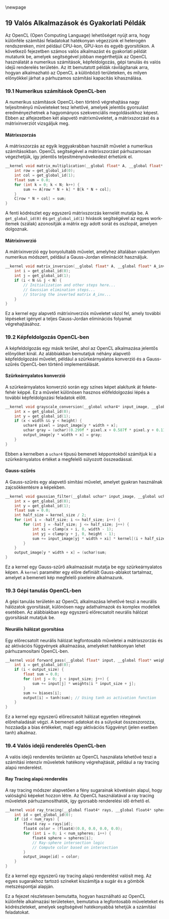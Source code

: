 \newpage

## 19 Valós Alkalmazások és Gyakorlati Példák

Az OpenCL (Open Computing Language) lehetőséget nyújt arra, hogy különféle számítási feladatokat hatékonyan végezzünk el heterogén rendszereken, mint például CPU-kon, GPU-kon és egyéb gyorsítókon. A következő fejezetben számos valós alkalmazást és gyakorlati példát mutatunk be, amelyek segítségével jobban megérthetjük az OpenCL használatát a numerikus számítások, képfeldolgozás, gépi tanulás és valós idejű renderelés területén. Az itt bemutatott példák rávilágítanak arra, hogyan alkalmazható az OpenCL a különböző területeken, és milyen előnyökkel járhat a párhuzamos számítási kapacitás kihasználása.

### 19.1 Numerikus számítások OpenCL-ben

A numerikus számítások OpenCL-ben történő végrehajtása nagy teljesítményű műveleteket tesz lehetővé, amelyek jelentős gyorsulást eredményezhetnek a hagyományos szekvenciális megoldásokhoz képest. Ebben az alfejezetben két alapvető mátrixműveletet, a mátrixszorzást és a mátrixinverziót vizsgáljuk meg.

#### Mátrixszorzás

A mátrixszorzás az egyik leggyakrabban használt művelet a numerikus számításokban. OpenCL segítségével a mátrixszorzást párhuzamosan végezhetjük, így jelentős teljesítménynövekedést érhetünk el.

```c
__kernel void matrix_multiplication(__global float* A, __global float* B, __global float* C, int N) {
    int row = get_global_id(0);
    int col = get_global_id(1);
    float sum = 0.0;
    for (int k = 0; k < N; k++) {
        sum += A[row * N + k] * B[k * N + col];
    }
    C[row * N + col] = sum;
}
```

A fenti kódrészlet egy egyszerű mátrixszorzás kernelét mutatja be. A `get_global_id(0)` és `get_global_id(1)` hívások segítségével az egyes work-itemek (szálak) azonosítják a mátrix egy adott sorát és oszlopát, amelyen dolgoznak.

#### Mátrixinverzió

A mátrixinverzió egy bonyolultabb művelet, amelyhez általában valamilyen numerikus módszert, például a Gauss-Jordan eliminációt használjuk.

```c
__kernel void matrix_inversion(__global float* A, __global float* A_inv, int N) {
    int i = get_global_id(0);
    int j = get_global_id(1);
    if (i < N && j < N) {
        // Initialization and other steps here...
        // Gaussian elimination steps...
        // Storing the inverted matrix A_inv...
    }
}
```

Ez a kernel egy alapvető mátrixinverziós műveletet vázol fel, amely további lépéseket igényel a teljes Gauss-Jordan eliminációs folyamat végrehajtásához.

### 19.2 Képfeldolgozás OpenCL-ben

A képfeldolgozás egy másik terület, ahol az OpenCL alkalmazása jelentős előnyöket kínál. Az alábbiakban bemutatjuk néhány alapvető képfeldolgozási művelet, például a szürkeárnyalatos konverzió és a Gauss-szűrés OpenCL-ben történő implementálását.

#### Szürkeárnyalatos konverzió

A szürkeárnyalatos konverzió során egy színes képet alakítunk át fekete-fehér képpé. Ez a művelet különösen hasznos előfeldolgozási lépés a további képfeldolgozási feladatok előtt.

```c
__kernel void grayscale_conversion(__global uchar4* input_image, __global uchar* output_image, int width, int height) {
    int x = get_global_id(0);
    int y = get_global_id(1);
    if (x < width && y < height) {
        uchar4 pixel = input_image[y * width + x];
        uchar gray = (uchar)(0.299f * pixel.x + 0.587f * pixel.y + 0.114f * pixel.z);
        output_image[y * width + x] = gray;
    }
}
```

Ebben a kernelben a `uchar4` típusú bemeneti képpontokból számítjuk ki a szürkeárnyalatos értéket a megfelelő súlyozott összeadással.

#### Gauss-szűrés

A Gauss-szűrés egy alapvető simítási művelet, amelyet gyakran használnak zajcsökkentésre a képekben.

```c
__kernel void gaussian_filter(__global uchar* input_image, __global uchar* output_image, int width, int height, __constant float* kernel, int kernel_size) {
    int x = get_global_id(0);
    int y = get_global_id(1);
    float sum = 0.0;
    int half_size = kernel_size / 2;
    for (int i = -half_size; i <= half_size; i++) {
        for (int j = -half_size; j <= half_size; j++) {
            int xi = clamp(x + i, 0, width - 1);
            int yj = clamp(y + j, 0, height - 1);
            sum += input_image[yj * width + xi] * kernel[(i + half_size) * kernel_size + (j + half_size)];
        }
    }
    output_image[y * width + x] = (uchar)sum;
}
```

Ez a kernel egy Gauss-szűrő alkalmazását mutatja be egy szürkeárnyalatos képen. A `kernel` paraméter egy előre definiált Gauss-ablakot tartalmaz, amelyet a bemeneti kép megfelelő pixeleire alkalmazunk.

### 19.3 Gépi tanulás OpenCL-ben

A gépi tanulás területén az OpenCL alkalmazása lehetővé teszi a neurális hálózatok gyorsítását, különösen nagy adathalmazok és komplex modellek esetében. Az alábbiakban egy egyszerű előrecsatolt neurális hálózat gyorsítását mutatjuk be.

#### Neurális hálózat gyorsítása

Egy előrecsatolt neurális hálózat legfontosabb műveletei a mátrixszorzás és az aktivációs függvények alkalmazása, amelyeket hatékonyan lehet párhuzamosítani OpenCL-ben.

```c
__kernel void forward_pass(__global float* input, __global float* weights, __global float* biases, __global float* output, int input_size, int output_size) {
    int i = get_global_id(0);
    if (i < output_size) {
        float sum = 0.0;
        for (int j = 0; j < input_size; j++) {
            sum += input[j] * weights[i * input_size + j];
        }
        sum += biases[i];
        output[i] = tanh(sum); // Using tanh as activation function
    }
}
```

Ez a kernel egy egyszerű előrecsatolt hálózat egyetlen rétegének előrehaladását végzi. A bemeneti adatokat és a súlyokat összeszorozza, hozzáadja a bias értékeket, majd egy aktivációs függvényt (jelen esetben tanh) alkalmaz.

### 19.4 Valós idejű renderelés OpenCL-ben

A valós idejű renderelés területén az OpenCL használata lehetővé teszi a számítási intenzív műveletek hatékony végrehajtását, például a ray tracing alapú renderelést.

#### Ray Tracing alapú renderelés

A ray tracing módszer alapvetően a fény sugarainak követésén alapul, hogy valósághű képeket hozzon létre. Az OpenCL használatával a ray tracing műveletek párhuzamosíthatók, így gyorsabb renderelési idő érhető el.

```c
__kernel void ray_tracing(__global float4* rays, __global float4* spheres, __global float4* colors, __global float* output_image, int num_rays, int num_spheres) {
    int id = get_global_id(0);
    if (id < num_rays) {
        float4 ray = rays[id];
        float4 color = (float4)(0.0, 0.0, 0.0, 0.0);
        for (int i = 0; i < num_spheres; i++) {
            float4 sphere = spheres[i];
            // Ray-sphere intersection logic
            // Compute color based on intersection
        }
        output_image[id] = color;
    }
}
```

Ez a kernel egy egyszerű ray tracing alapú renderelést valósít meg. Az egyes sugarakhoz tartozó színeket kiszámítja a sugár és a gömbök metszéspontjai alapján.

Ez a fejezet részletesen bemutatta, hogyan használható az OpenCL különféle alkalmazási területeken, bemutatva a legfontosabb műveleteket és kódrészleteket, amelyek segítségével hatékonyabbá tehetjük a számítási feladatokat.